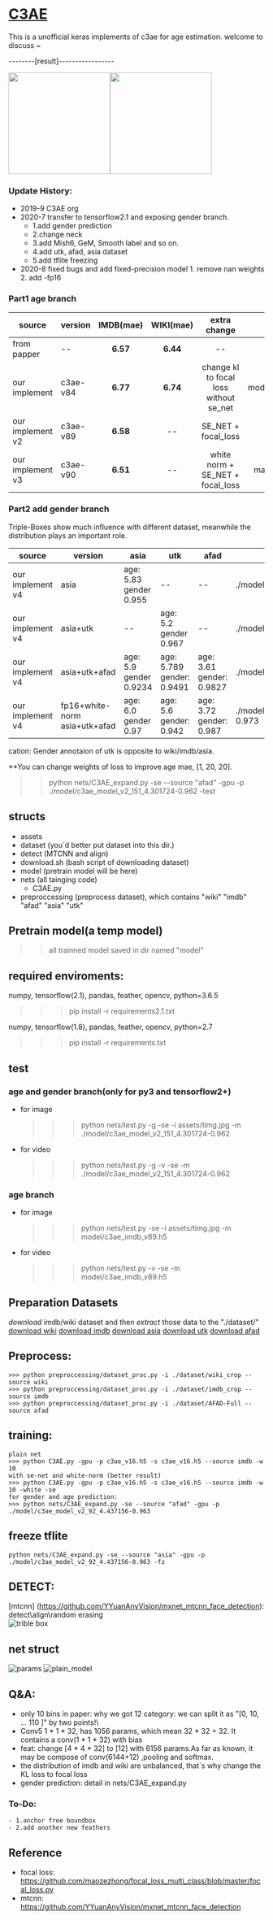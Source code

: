 # [C3AE]( https://arxiv.org/abs/1904.05059 )

This is a unofficial keras implements of c3ae for age estimation. welcome to discuss ~ 


--------[result]-----------------
<div>
<img src="https://raw.githubusercontent.com/StevenBanama/C3AE/master/assets/example1.jpg" width="200" height="200"><img src="https://raw.githubusercontent.com/StevenBanama/C3AE/master/assets/example2.jpg" width="200" height="200">
</div>

### Update History:

- 2019-9 C3AE org
- 2020-7 transfer to tensorflow2.1 and exposing gender branch.
    - 1.add gender prediction
    - 2.change neck
    - 3.add Mish6, GeM, Smooth label and so on.
    - 4.add utk, afad, asia dataset
    - 5.add tflite freezing
- 2020-8 fixed bugs and add fixed-precision model
       1. remove nan weights
       2. add -fp16

### Part1 age branch

|source|version|IMDB(mae)|WIKI(mae)|extra change| model|
| -- | -- | :--: | :--: | :--:| :--: |
| from papper | -- | **6.57** | **6.44** | -- | -- |
| our implement | c3ae-v84 | **6.77** | **6.74** | change kl to focal loss without se_net|  model/imdb_focal_loss_c3ae_v84.h5 | model/c3ae_wiki_v87.h5 |
| our implement v2 | c3ae-v89 | **6.58** | -- | SE_NET + focal_loss | model/c3ae_imdb_v89.h5 |
| our implement v3 | c3ae-v90 | **6.51**| -- | white norm + SE_NET + focal_loss | mail to geekpeakspar@gmail.com |


### Part2 add gender branch
Triple-Boxes show much influence with different dataset, meanwhile the distribution plays an important role. 

|source|version| asia| utk| afad | model|
| -- | -- | -- | -- | -- | -- |
| our implement v4 | asia |age: 5.83 gender 0.955 | -- | --| ./model/c3ae_model_v2_117_5.830443-0.955 |
| our implement v4 | asia+utk | -- | age: 5.2 gender 0.967 | --| ./model/c3ae_model_v2_91_5.681206-0.949 |
| our implement v4 | asia+utk+afad |age: 5.9 gender 0.9234 | age: 5.789  gender: 0.9491 | age: 3.61 gender: 0.9827| ./model/c3ae_model_v2_151_4.301724-0.962|
| our implement v4 | fp16+white-norm asia+utk+afad |age: 6.0 gender 0.97 | age: 5.6  gender: 0.942 | age: 3.72 gender: 0.987| ./model/c3ae_model_v2_fp16_white_se_132_4.208622-0.973|

cation: Gender annotaion of utk is opposite to wiki/imdb/asia.

 **You can change weights of loss to improve age mae, [1, 20, 20].
>> python nets/C3AE_expand.py -se --source "afad" -gpu -p ./model/c3ae_model_v2_151_4.301724-0.962 -test 

## structs
   - assets 
   - dataset (you`d better put dataset into this dir.)
   - detect (MTCNN and align)
   - download.sh (bash script of downloading dataset)
   - model (pretrain model will be here)
   - nets (all tainging code)
       - C3AE.py 
   - preproccessing (preprocess dataset), which contains "wiki" "imdb" "afad" "asia" "utk"
## Pretrain model(a temp model)
   >> all trainned  model saved in dir named "model"

## required enviroments:
   numpy, tensorflow(2.1), pandas, feather, opencv, python=3.6.5
   
   >>> pip install -r requirements2.1.txt
  
   numpy, tensorflow(1.8), pandas, feather, opencv, python=2.7

   >>> pip install -r requirements.txt

## test
 ### age and gender branch(only for py3 and tensorflow2+)
 - for image
   >>> python nets/test.py -g -se -i assets/timg.jpg -m ./model/c3ae_model_v2_151_4.301724-0.962
 - for video
   >>> python nets/test.py -g -v -se -m ./model/c3ae_model_v2_151_4.301724-0.962

 ### age branch
 - for image
   >>> python nets/test.py -se -i assets/timg.jpg -m model/c3ae_imdb_v89.h5
 - for video
   >>> python nets/test.py -v -se -m model/c3ae_imdb_v89.h5


##  Preparation Datasets
*download*  imdb/wiki dataset and then *extract* those data to the "./dataset/" \
 [download wiki]( https://data.vision.ee.ethz.ch/cvl/rrothe/imdb-wiki/static/wiki_crop.tar) 
 [download imdb]( https://data.vision.ee.ethz.ch/cvl/rrothe/imdb-wiki/static/imdb_crop.tar)
 [download asia]( https://github.com/JingchunCheng/All-Age-Faces-Dataset)
 [download utk]( https://susanqq.github.io/UTKFace/)
 [download afad]( https://github.com/afad-dataset/tarball)
 

## Preprocess:
    >>> python preproccessing/dataset_proc.py -i ./dataset/wiki_crop --source wiki
    >>> python preproccessing/dataset_proc.py -i ./dataset/imdb_crop --source imdb
    >>> python preproccessing/dataset_proc.py -i ./dataset/AFAD-Full --source afad 

## training: 
    plain net
    >>> python C3AE.py -gpu -p c3ae_v16.h5 -s c3ae_v16.h5 --source imdb -w 10
    with se-net and white-norm (better result)
    >>> python C3AE.py -gpu -p c3ae_v16.h5 -s c3ae_v16.h5 --source imdb -w 10 -white -se
    for gender and age prediction:
    >>> python nets/C3AE_expand.py -se --source "afad" -gpu -p ./model/c3ae_model_v2_92_4.437156-0.963 
    
## freeze tflite
    python nets/C3AE_expand.py -se --source "asia" -gpu -p  ./model/c3ae_model_v2_92_4.437156-0.963 -fz

## DETECT: 
   [mtcnn] (https://github.com/YYuanAnyVision/mxnet_mtcnn_face_detection):  detect\align\random erasing \
   ![trible box](https://raw.githubusercontent.com/StevenBanama/C3AE/master/assets/triple_boundbox.png)

## net struct
![ params ](https://raw.githubusercontent.com/StevenBanama/C3AE/master/assets/params.png) ![ plain_model ](https://raw.githubusercontent.com/StevenBanama/C3AE/master/assets/plain_model.png) 


## Q&A: 
   - only 10 bins in paper: why we got 12 category: we can split it as "[0, 10, ... 110 ]" by two points!\
   - Conv5 1 * 1 * 32, has 1056 params, which mean 32 * 32 + 32. It contains a conv(1 * 1 * 32) with bias 
   - feat: change [4 * 4 * 32] to [12] with 6156 params.As far as known, it may be compose of  conv(6144+12) ,pooling and softmax.
   - the distribution of imdb and wiki are unbalanced, that`s why change the KL loss to focal loss
   - gender prediction: detail in nets/C3AE_expand.py

### To-Do:
    - 1.anchor free boundbox
    - 2.add another new feathers
    
## Reference
  - focal loss: https://github.com/maozezhong/focal_loss_multi_class/blob/master/focal_loss.py
  - mtcnn: https://github.com/YYuanAnyVision/mxnet_mtcnn_face_detection
  

